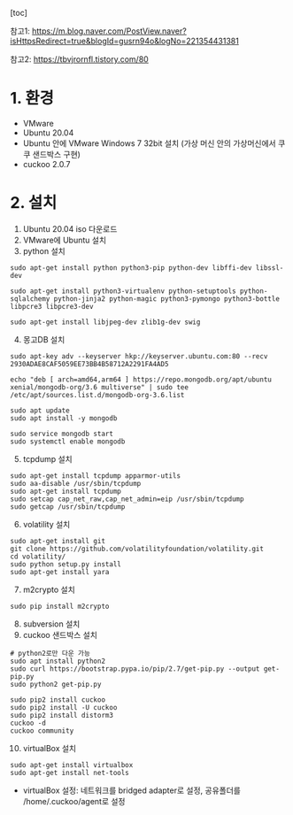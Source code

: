 [toc]



참고1: https://m.blog.naver.com/PostView.naver?isHttpsRedirect=true&blogId=gusrn94o&logNo=221354431381

참고2: https://tbvjrornfl.tistory.com/80

# 1. 환경

* VMware
* Ubuntu 20.04
* Ubuntu 안에 VMware Windows 7 32bit 설치 (가상 머신 안의 가상머신에서 쿠쿠 샌드박스 구현)
* cuckoo 2.0.7

# 2. 설치

1) Ubuntu 20.04 iso 다운로드
2) VMware에 Ubuntu 설치
3) python 설치

```
sudo apt-get install python python3-pip python-dev libffi-dev libssl-dev

sudo apt-get install python3-virtualenv python-setuptools python-sqlalchemy python-jinja2 python-magic python3-pymongo python3-bottle libpcre3 libpcre3-dev

sudo apt-get install libjpeg-dev zlib1g-dev swig
```

4. 몽고DB 설치

```
sudo apt-key adv --keyserver hkp://keyserver.ubuntu.com:80 --recv 2930ADAE8CAF5059EE73BB4B58712A2291FA4AD5

echo "deb [ arch=amd64,arm64 ] https://repo.mongodb.org/apt/ubuntu xenial/mongodb-org/3.6 multiverse" | sudo tee /etc/apt/sources.list.d/mongodb-org-3.6.list

sudo apt update
sudo apt install -y mongodb

sudo service mongodb start
sudo systemctl enable mongodb
```

5. tcpdump 설치

```
sudo apt-get install tcpdump apparmor-utils
sudo aa-disable /usr/sbin/tcpdump
sudo apt-get install tcpdump
sudo setcap cap_net_raw,cap_net_admin=eip /usr/sbin/tcpdump
sudo getcap /usr/sbin/tcpdump
```

6. volatility 설치

```
sudo apt-get install git
git clone https://github.com/volatilityfoundation/volatility.git
cd volatility/
sudo python setup.py install
sudo apt-get install yara
```

7. m2crypto 설치

```
sudo pip install m2crypto
```

8. subversion 설치
9. cuckoo 샌드박스 설치

```
# python2로만 다운 가능
sudo apt install python2
sudo curl https://bootstrap.pypa.io/pip/2.7/get-pip.py --output get-pip.py
sudo python2 get-pip.py

sudo pip2 install cuckoo
sudo pip2 install -U cuckoo
sudo pip2 install distorm3
cuckoo -d
cuckoo community
```

10. virtualBox 설치

```
sudo apt-get install virtualbox
sudo apt-get install net-tools
```

* virtualBox 설정: 네트워크를 bridged adapter로 설정, 공유폴더를 /home/.cuckoo/agent로 설정


